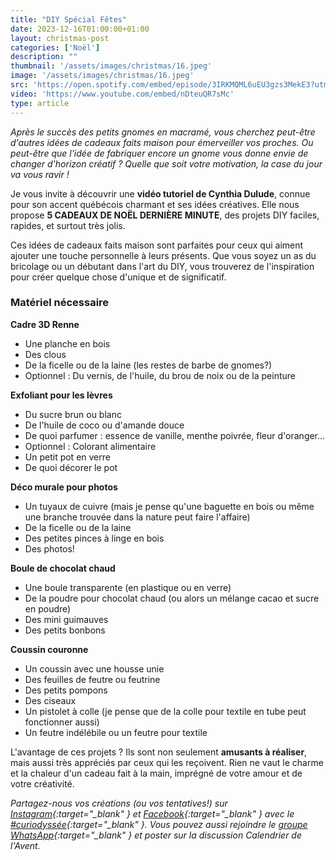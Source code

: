 ```yaml
---
title: "DIY Spécial Fêtes"
date: 2023-12-16T01:00:00+01:00
layout: christmas-post
categories: ['Noël']
description: ""
thumbnail: '/assets/images/christmas/16.jpeg'
image: '/assets/images/christmas/16.jpeg'
src: 'https://open.spotify.com/embed/episode/3IRKMQML6uEU3gzs3MekE3?utm_source=generator'
video: 'https://www.youtube.com/embed/nDteuQR7sMc'
type: article
---
```


_Après le succès des petits gnomes en macramé, vous cherchez peut-être d'autres idées de cadeaux faits maison pour émerveiller vos proches. Ou peut-être que l'idée de fabriquer encore un gnome vous donne envie de changer d'horizon créatif ? Quelle que soit votre motivation, la case du jour va vous ravir !_

Je vous invite à découvrir une **vidéo tutoriel de Cynthia Dulude**, connue pour son accent québécois charmant et ses idées créatives. Elle nous propose **5 CADEAUX DE NOËL DERNIÈRE MINUTE**, des projets DIY faciles, rapides, et surtout très jolis.

Ces idées de cadeaux faits maison sont parfaites pour ceux qui aiment ajouter une touche personnelle à leurs présents. Que vous soyez un as du bricolage ou un débutant dans l'art du DIY, vous trouverez de l'inspiration pour créer quelque chose d'unique et de significatif.

### Matériel nécessaire
**Cadre 3D Renne**
- Une planche en bois
- Des clous
- De la ficelle ou de la laine (les restes de barbe de gnomes?)
- Optionnel : Du vernis, de l'huile, du brou de noix ou de la peinture

**Exfoliant pour les lèvres**
- Du sucre brun ou blanc
- De l'huile de coco ou d'amande douce
- De quoi parfumer : essence de vanille, menthe poivrée, fleur d'oranger...
- Optionnel : Colorant alimentaire
- Un petit pot en verre
- De quoi décorer le pot

**Déco murale pour photos**
- Un tuyaux de cuivre (mais je pense qu'une baguette en bois ou même une branche trouvée dans la nature peut faire l'affaire)
- De la ficelle ou de la laine
- Des petites pinces à linge en bois
- Des photos!

**Boule de chocolat chaud**
- Une boule transparente (en plastique ou en verre)
- De la poudre pour chocolat chaud (ou alors un mélange cacao et sucre en poudre)
- Des mini guimauves
- Des petits bonbons

**Coussin couronne**
- Un coussin avec une housse unie
- Des feuilles de feutre ou feutrine
- Des petits pompons
- Des ciseaux
- Un pistolet à colle (je pense que de la colle pour textile en tube peut fonctionner aussi)
- Un feutre indélébile ou un feutre pour textile

L'avantage de ces projets ? Ils sont non seulement **amusants à réaliser**, mais aussi très appréciés par ceux qui les reçoivent. Rien ne vaut le charme et la chaleur d'un cadeau fait à la main, imprégné de votre amour et de votre créativité.

_Partagez-nous vos créations (ou vos tentatives!) sur [Instagram](https://www.instagram.com/curiodyssee/){:target="\_blank" } et [Facebook](https://www.facebook.com/profile.php?id=100095299300100){:target="\_blank" } avec le [#curiodyssée](https://www.instagram.com/explore/tags/curiodyss%C3%A9e/){:target="\_blank" }. Vous pouvez aussi rejoindre le [groupe WhatsApp](https://chat.whatsapp.com/DpoZEthNJNf3GVLHsyHiG5){:target="\_blank" } et poster sur la discussion Calendrier de l'Avent._